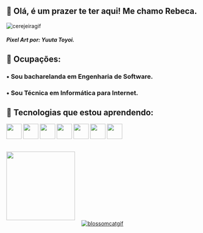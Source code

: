 ## :cherry_blossom: Olá, é um prazer te ter aqui! Me chamo Rebeca. 
<div align="start">
<img src="https://i1.wp.com/garotasnerds.com/wp-content/uploads/2018/05/gato.gif?resize=500%2C288" alt="cerejeiragif">
</div>

##### Pixel Art por: Yuuta Toyoi.

## :cherry_blossom: Ocupações: 
### • Sou bacharelanda em Engenharia de Software.
### • Sou Técnica em Informática para Internet. 
## :cherry_blossom: Tecnologias que estou aprendendo:
<img src="https://cdn.jsdelivr.net/gh/devicons/devicon/icons/html5/html5-plain-wordmark.svg" width="40" height="40" /> <img src="https://cdn.jsdelivr.net/gh/devicons/devicon/icons/css3/css3-plain-wordmark.svg" width="40" height="40"/> <img src="https://cdn.jsdelivr.net/gh/devicons/devicon/icons/javascript/javascript-original.svg" width="40" height="40"/>
<img src="https://cdn.jsdelivr.net/gh/devicons/devicon/icons/bootstrap/bootstrap-original.svg" width="40" height="40"/>
<img src="https://cdn.jsdelivr.net/gh/devicons/devicon/icons/python/python-original-wordmark.svg" width="40" height="40"/>
<img src="https://cdn.jsdelivr.net/gh/devicons/devicon/icons/git/git-plain-wordmark.svg" width="40" height="40"/>
<img src="https://cdn.jsdelivr.net/gh/devicons/devicon/icons/mysql/mysql-original.svg" width="40" height="40"/>

## 

<div>
<a href="https://github.com/RebecaVelasc0">
<img height="180em" src="https://github-readme-stats.vercel.app/api/top-langs/?username=RebecaVelasc0&layout=compact&langs_count=7&theme=dracula"/>
</div>
         
         
<div align="center">
<img src="https://i.pinimg.com/originals/6c/49/01/6c4901a02c1b54a728980d55c3f2e179.gif" alt="blossomcatgif">
</div>


         

          

          
          
          
          
